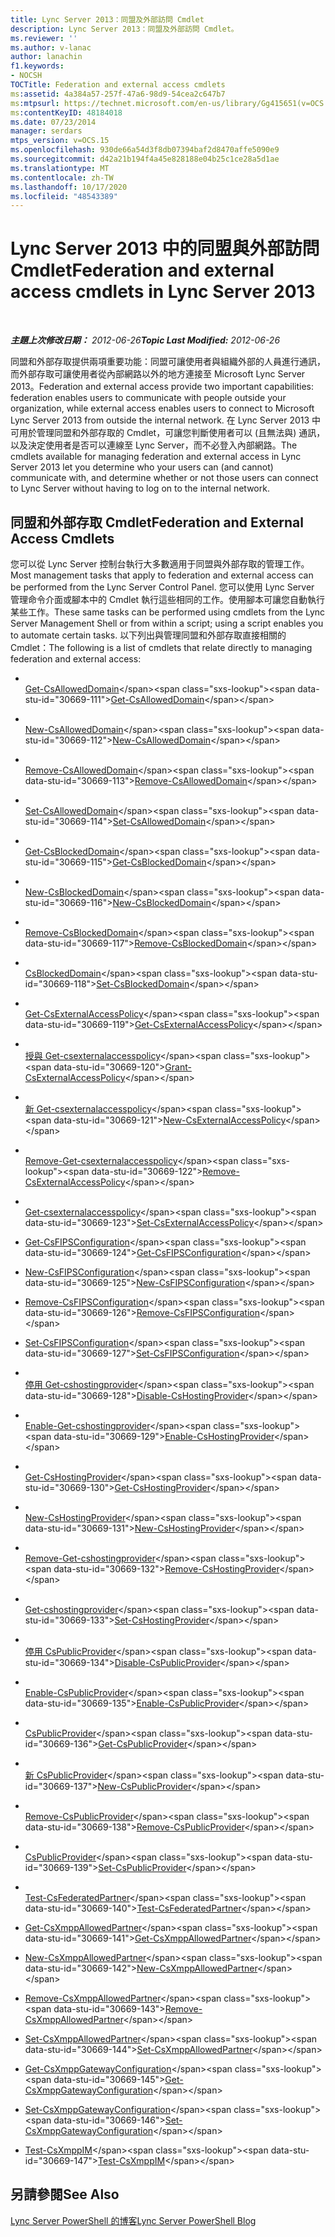 ```yaml
---
title: Lync Server 2013：同盟及外部訪問 Cmdlet
description: Lync Server 2013：同盟及外部訪問 Cmdlet。
ms.reviewer: ''
ms.author: v-lanac
author: lanachin
f1.keywords:
- NOCSH
TOCTitle: Federation and external access cmdlets
ms:assetid: 4a384a57-257f-47a6-98d9-54cea2c647b7
ms:mtpsurl: https://technet.microsoft.com/en-us/library/Gg415651(v=OCS.15)
ms:contentKeyID: 48184018
ms.date: 07/23/2014
manager: serdars
mtps_version: v=OCS.15
ms.openlocfilehash: 930de66a54d3f8db07394baf2d8470affe5090e9
ms.sourcegitcommit: d42a21b194f4a45e828188e04b25c1ce28a5d1ae
ms.translationtype: MT
ms.contentlocale: zh-TW
ms.lasthandoff: 10/17/2020
ms.locfileid: "48543389"
---
```

# <a name="federation-and-external-access-cmdlets-in-lync-server-2013"></a><span data-ttu-id="30669-103">Lync Server 2013 中的同盟與外部訪問 Cmdlet</span><span class="sxs-lookup"><span data-stu-id="30669-103">Federation and external access cmdlets in Lync Server 2013</span></span>

<div data-xmlns="http://www.w3.org/1999/xhtml">

<div class="topic" data-xmlns="http://www.w3.org/1999/xhtml" data-msxsl="urn:schemas-microsoft-com:xslt" data-cs="https://msdn.microsoft.com/">

<div data-asp="https://msdn2.microsoft.com/asp">



</div>

<div id="mainSection">

<div id="mainBody">

<span> </span>

<span data-ttu-id="30669-104">_**主題上次修改日期：** 2012-06-26_</span><span class="sxs-lookup"><span data-stu-id="30669-104">_**Topic Last Modified:** 2012-06-26_</span></span>

<span data-ttu-id="30669-105">同盟和外部存取提供兩項重要功能：同盟可讓使用者與組織外部的人員進行通訊，而外部存取可讓使用者從內部網路以外的地方連接至 Microsoft Lync Server 2013。</span><span class="sxs-lookup"><span data-stu-id="30669-105">Federation and external access provide two important capabilities: federation enables users to communicate with people outside your organization, while external access enables users to connect to Microsoft Lync Server 2013 from outside the internal network.</span></span> <span data-ttu-id="30669-106">在 Lync Server 2013 中可用於管理同盟和外部存取的 Cmdlet，可讓您判斷使用者可以 (且無法與) 通訊，以及決定使用者是否可以連線至 Lync Server，而不必登入內部網路。</span><span class="sxs-lookup"><span data-stu-id="30669-106">The cmdlets available for managing federation and external access in Lync Server 2013 let you determine who your users can (and cannot) communicate with, and determine whether or not those users can connect to Lync Server without having to log on to the internal network.</span></span>

<div>

## <a name="federation-and-external-access-cmdlets"></a><span data-ttu-id="30669-107">同盟和外部存取 Cmdlet</span><span class="sxs-lookup"><span data-stu-id="30669-107">Federation and External Access Cmdlets</span></span>

<span data-ttu-id="30669-108">您可以從 Lync Server 控制台執行大多數適用于同盟與外部存取的管理工作。</span><span class="sxs-lookup"><span data-stu-id="30669-108">Most management tasks that apply to federation and external access can be performed from the Lync Server Control Panel.</span></span> <span data-ttu-id="30669-109">您可以使用 Lync Server 管理命令介面或腳本中的 Cmdlet 執行這些相同的工作。使用腳本可讓您自動執行某些工作。</span><span class="sxs-lookup"><span data-stu-id="30669-109">These same tasks can be performed using cmdlets from the Lync Server Management Shell or from within a script; using a script enables you to automate certain tasks.</span></span> <span data-ttu-id="30669-110">以下列出與管理同盟和外部存取直接相關的 Cmdlet：</span><span class="sxs-lookup"><span data-stu-id="30669-110">The following is a list of cmdlets that relate directly to managing federation and external access:</span></span>

  - <span></span>  
    <span data-ttu-id="30669-111">[Get-CsAllowedDomain](https://technet.microsoft.com/library/Gg398164(v=OCS.15))</span><span class="sxs-lookup"><span data-stu-id="30669-111">[Get-CsAllowedDomain](https://technet.microsoft.com/library/Gg398164(v=OCS.15))</span></span>

  - <span></span>  
    <span data-ttu-id="30669-112">[New-CsAllowedDomain](https://technet.microsoft.com/library/Gg398628(v=OCS.15))</span><span class="sxs-lookup"><span data-stu-id="30669-112">[New-CsAllowedDomain](https://technet.microsoft.com/library/Gg398628(v=OCS.15))</span></span>

  - <span></span>  
    <span data-ttu-id="30669-113">[Remove-CsAllowedDomain](https://technet.microsoft.com/library/Gg398913(v=OCS.15))</span><span class="sxs-lookup"><span data-stu-id="30669-113">[Remove-CsAllowedDomain](https://technet.microsoft.com/library/Gg398913(v=OCS.15))</span></span>

  - <span></span>  
    <span data-ttu-id="30669-114">[Set-CsAllowedDomain](https://technet.microsoft.com/library/Gg398931(v=OCS.15))</span><span class="sxs-lookup"><span data-stu-id="30669-114">[Set-CsAllowedDomain](https://technet.microsoft.com/library/Gg398931(v=OCS.15))</span></span>

<!-- end list -->

  - <span></span>  
    <span data-ttu-id="30669-115">[Get-CsBlockedDomain](https://technet.microsoft.com/library/Gg398424(v=OCS.15))</span><span class="sxs-lookup"><span data-stu-id="30669-115">[Get-CsBlockedDomain](https://technet.microsoft.com/library/Gg398424(v=OCS.15))</span></span>

  - <span></span>  
    <span data-ttu-id="30669-116">[New-CsBlockedDomain](https://technet.microsoft.com/library/Gg398822(v=OCS.15))</span><span class="sxs-lookup"><span data-stu-id="30669-116">[New-CsBlockedDomain](https://technet.microsoft.com/library/Gg398822(v=OCS.15))</span></span>

  - <span></span>  
    <span data-ttu-id="30669-117">[Remove-CsBlockedDomain](https://technet.microsoft.com/library/Gg425832(v=OCS.15))</span><span class="sxs-lookup"><span data-stu-id="30669-117">[Remove-CsBlockedDomain](https://technet.microsoft.com/library/Gg425832(v=OCS.15))</span></span>

  - <span></span>  
    <span data-ttu-id="30669-118">[CsBlockedDomain](https://technet.microsoft.com/library/Gg398090(v=OCS.15))</span><span class="sxs-lookup"><span data-stu-id="30669-118">[Set-CsBlockedDomain](https://technet.microsoft.com/library/Gg398090(v=OCS.15))</span></span>

<!-- end list -->

  - <span></span>  
    <span data-ttu-id="30669-119">[Get-CsExternalAccessPolicy](https://technet.microsoft.com/library/Gg425805(v=OCS.15))</span><span class="sxs-lookup"><span data-stu-id="30669-119">[Get-CsExternalAccessPolicy](https://technet.microsoft.com/library/Gg425805(v=OCS.15))</span></span>

  - <span></span>  
    <span data-ttu-id="30669-120">[授與 Get-csexternalaccesspolicy](https://technet.microsoft.com/library/Gg425942(v=OCS.15))</span><span class="sxs-lookup"><span data-stu-id="30669-120">[Grant-CsExternalAccessPolicy](https://technet.microsoft.com/library/Gg425942(v=OCS.15))</span></span>

  - <span></span>  
    <span data-ttu-id="30669-121">[新 Get-csexternalaccesspolicy](https://technet.microsoft.com/library/Gg398441(v=OCS.15))</span><span class="sxs-lookup"><span data-stu-id="30669-121">[New-CsExternalAccessPolicy](https://technet.microsoft.com/library/Gg398441(v=OCS.15))</span></span>

  - <span></span>  
    <span data-ttu-id="30669-122">[Remove-Get-csexternalaccesspolicy](https://technet.microsoft.com/library/Gg399057(v=OCS.15))</span><span class="sxs-lookup"><span data-stu-id="30669-122">[Remove-CsExternalAccessPolicy](https://technet.microsoft.com/library/Gg399057(v=OCS.15))</span></span>

  - <span></span>  
    <span data-ttu-id="30669-123">[Get-csexternalaccesspolicy](https://technet.microsoft.com/library/Gg398916(v=OCS.15))</span><span class="sxs-lookup"><span data-stu-id="30669-123">[Set-CsExternalAccessPolicy](https://technet.microsoft.com/library/Gg398916(v=OCS.15))</span></span>

<!-- end list -->

  - <span data-ttu-id="30669-124">[Get-CsFIPSConfiguration](https://technet.microsoft.com/library/JJ204904(v=OCS.15))</span><span class="sxs-lookup"><span data-stu-id="30669-124">[Get-CsFIPSConfiguration](https://technet.microsoft.com/library/JJ204904(v=OCS.15))</span></span>

  - <span data-ttu-id="30669-125">[New-CsFIPSConfiguration](https://technet.microsoft.com/library/JJ205114(v=OCS.15))</span><span class="sxs-lookup"><span data-stu-id="30669-125">[New-CsFIPSConfiguration](https://technet.microsoft.com/library/JJ205114(v=OCS.15))</span></span>

  - <span data-ttu-id="30669-126">[Remove-CsFIPSConfiguration](https://technet.microsoft.com/library/JJ205201(v=OCS.15))</span><span class="sxs-lookup"><span data-stu-id="30669-126">[Remove-CsFIPSConfiguration](https://technet.microsoft.com/library/JJ205201(v=OCS.15))</span></span>

  - <span data-ttu-id="30669-127">[Set-CsFIPSConfiguration](https://technet.microsoft.com/library/JJ205084(v=OCS.15))</span><span class="sxs-lookup"><span data-stu-id="30669-127">[Set-CsFIPSConfiguration](https://technet.microsoft.com/library/JJ205084(v=OCS.15))</span></span>

<!-- end list -->

  - <span></span>  
    <span data-ttu-id="30669-128">[停用 Get-cshostingprovider](https://technet.microsoft.com/library/Gg398481(v=OCS.15))</span><span class="sxs-lookup"><span data-stu-id="30669-128">[Disable-CsHostingProvider](https://technet.microsoft.com/library/Gg398481(v=OCS.15))</span></span>

  - <span></span>  
    <span data-ttu-id="30669-129">[Enable-Get-cshostingprovider](https://technet.microsoft.com/library/Gg398166(v=OCS.15))</span><span class="sxs-lookup"><span data-stu-id="30669-129">[Enable-CsHostingProvider](https://technet.microsoft.com/library/Gg398166(v=OCS.15))</span></span>

  - <span></span>  
    <span data-ttu-id="30669-130">[Get-CsHostingProvider](https://technet.microsoft.com/library/Gg413078(v=OCS.15))</span><span class="sxs-lookup"><span data-stu-id="30669-130">[Get-CsHostingProvider](https://technet.microsoft.com/library/Gg413078(v=OCS.15))</span></span>

  - <span></span>  
    <span data-ttu-id="30669-131">[New-CsHostingProvider](https://technet.microsoft.com/library/Gg398490(v=OCS.15))</span><span class="sxs-lookup"><span data-stu-id="30669-131">[New-CsHostingProvider](https://technet.microsoft.com/library/Gg398490(v=OCS.15))</span></span>

  - <span></span>  
    <span data-ttu-id="30669-132">[Remove-Get-cshostingprovider](https://technet.microsoft.com/library/Gg425809(v=OCS.15))</span><span class="sxs-lookup"><span data-stu-id="30669-132">[Remove-CsHostingProvider](https://technet.microsoft.com/library/Gg425809(v=OCS.15))</span></span>

  - <span></span>  
    <span data-ttu-id="30669-133">[Get-cshostingprovider](https://technet.microsoft.com/library/Gg398532(v=OCS.15))</span><span class="sxs-lookup"><span data-stu-id="30669-133">[Set-CsHostingProvider](https://technet.microsoft.com/library/Gg398532(v=OCS.15))</span></span>

<!-- end list -->

  - <span></span>  
    <span data-ttu-id="30669-134">[停用 CsPublicProvider](https://technet.microsoft.com/library/Gg398984(v=OCS.15))</span><span class="sxs-lookup"><span data-stu-id="30669-134">[Disable-CsPublicProvider](https://technet.microsoft.com/library/Gg398984(v=OCS.15))</span></span>

  - <span></span>  
    <span data-ttu-id="30669-135">[Enable-CsPublicProvider](https://technet.microsoft.com/library/Gg398780(v=OCS.15))</span><span class="sxs-lookup"><span data-stu-id="30669-135">[Enable-CsPublicProvider](https://technet.microsoft.com/library/Gg398780(v=OCS.15))</span></span>

  - <span></span>  
    <span data-ttu-id="30669-136">[CsPublicProvider](https://technet.microsoft.com/library/Gg412945(v=OCS.15))</span><span class="sxs-lookup"><span data-stu-id="30669-136">[Get-CsPublicProvider](https://technet.microsoft.com/library/Gg412945(v=OCS.15))</span></span>

  - <span></span>  
    <span data-ttu-id="30669-137">[新 CsPublicProvider](https://technet.microsoft.com/library/Gg398161(v=OCS.15))</span><span class="sxs-lookup"><span data-stu-id="30669-137">[New-CsPublicProvider](https://technet.microsoft.com/library/Gg398161(v=OCS.15))</span></span>

  - <span></span>  
    <span data-ttu-id="30669-138">[Remove-CsPublicProvider](https://technet.microsoft.com/library/Gg412906(v=OCS.15))</span><span class="sxs-lookup"><span data-stu-id="30669-138">[Remove-CsPublicProvider](https://technet.microsoft.com/library/Gg412906(v=OCS.15))</span></span>

  - <span></span>  
    <span data-ttu-id="30669-139">[CsPublicProvider](https://technet.microsoft.com/library/Gg413087(v=OCS.15))</span><span class="sxs-lookup"><span data-stu-id="30669-139">[Set-CsPublicProvider](https://technet.microsoft.com/library/Gg413087(v=OCS.15))</span></span>

<!-- end list -->

  - <span></span>  
    <span data-ttu-id="30669-140">[Test-CsFederatedPartner](https://technet.microsoft.com/library/Gg398281(v=OCS.15))</span><span class="sxs-lookup"><span data-stu-id="30669-140">[Test-CsFederatedPartner](https://technet.microsoft.com/library/Gg398281(v=OCS.15))</span></span>

<!-- end list -->

  - <span data-ttu-id="30669-141">[Get-CsXmppAllowedPartner](https://technet.microsoft.com/library/JJ204981(v=OCS.15))</span><span class="sxs-lookup"><span data-stu-id="30669-141">[Get-CsXmppAllowedPartner](https://technet.microsoft.com/library/JJ204981(v=OCS.15))</span></span>

  - <span data-ttu-id="30669-142">[New-CsXmppAllowedPartner](https://technet.microsoft.com/library/JJ204631(v=OCS.15))</span><span class="sxs-lookup"><span data-stu-id="30669-142">[New-CsXmppAllowedPartner](https://technet.microsoft.com/library/JJ204631(v=OCS.15))</span></span>

  - <span data-ttu-id="30669-143">[Remove-CsXmppAllowedPartner](https://technet.microsoft.com/library/JJ205055(v=OCS.15))</span><span class="sxs-lookup"><span data-stu-id="30669-143">[Remove-CsXmppAllowedPartner](https://technet.microsoft.com/library/JJ205055(v=OCS.15))</span></span>

  - <span data-ttu-id="30669-144">[Set-CsXmppAllowedPartner](https://technet.microsoft.com/library/JJ204686(v=OCS.15))</span><span class="sxs-lookup"><span data-stu-id="30669-144">[Set-CsXmppAllowedPartner](https://technet.microsoft.com/library/JJ204686(v=OCS.15))</span></span>

<!-- end list -->

  - <span data-ttu-id="30669-145">[Get-CsXmppGatewayConfiguration](https://technet.microsoft.com/library/JJ204869(v=OCS.15))</span><span class="sxs-lookup"><span data-stu-id="30669-145">[Get-CsXmppGatewayConfiguration](https://technet.microsoft.com/library/JJ204869(v=OCS.15))</span></span>

  - <span data-ttu-id="30669-146">[Set-CsXmppGatewayConfiguration](https://technet.microsoft.com/library/JJ204769(v=OCS.15))</span><span class="sxs-lookup"><span data-stu-id="30669-146">[Set-CsXmppGatewayConfiguration](https://technet.microsoft.com/library/JJ204769(v=OCS.15))</span></span>

<!-- end list -->

  - <span data-ttu-id="30669-147">[Test-CsXmppIM](https://technet.microsoft.com/library/JJ205423(v=OCS.15))</span><span class="sxs-lookup"><span data-stu-id="30669-147">[Test-CsXmppIM](https://technet.microsoft.com/library/JJ205423(v=OCS.15))</span></span>

</div>

<div>

## <a name="see-also"></a><span data-ttu-id="30669-148">另請參閱</span><span class="sxs-lookup"><span data-stu-id="30669-148">See Also</span></span>


[<span data-ttu-id="30669-149">Lync Server PowerShell 的博客</span><span class="sxs-lookup"><span data-stu-id="30669-149">Lync Server PowerShell Blog</span></span>](https://go.microsoft.com/fwlink/p/?linkid=203150)  
  

</div>

</div>

<span> </span>

</div>

</div>

</div>

